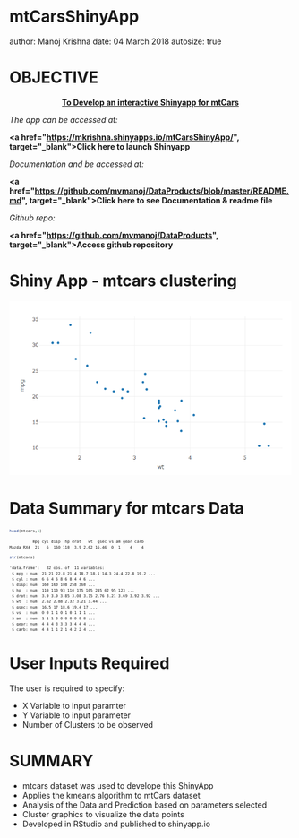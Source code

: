 mtCarsShinyApp
========================================================
author: Manoj Krishna
date: 04 March 2018
autosize: true

OBJECTIVE
========================================================

<u><center>**To Develop an interactive Shinyapp for mtCars**</center></u>

*The app can be accessed at:*

<b><a href="https://mkrishna.shinyapps.io/mtCarsShinyApp/", target="_blank">Click here to launch Shinyapp<br> </a></b>

*Documentation and be accessed at:*

<b><a href="https://github.com/mvmanoj/DataProducts/blob/master/README.md", target="_blank">Click here to see Documentation & readme file<br> </a></b>

*Github repo:*

<b><a href="https://github.com/mvmanoj/DataProducts", target="_blank">Access github repository<br> </a></b>

Shiny App - mtcars clustering
========================================================

![RPlot](https://github.com/mvmanoj/DataProducts/blob/master/Rplot.png)

Data Summary for mtcars Data
=============================
<small><small><small>

```r
head(mtcars,1)
```

```
          mpg cyl disp  hp drat   wt  qsec vs am gear carb
Mazda RX4  21   6  160 110  3.9 2.62 16.46  0  1    4    4
```

```r
str(mtcars)
```

```
'data.frame':	32 obs. of  11 variables:
 $ mpg : num  21 21 22.8 21.4 18.7 18.1 14.3 24.4 22.8 19.2 ...
 $ cyl : num  6 6 4 6 8 6 8 4 4 6 ...
 $ disp: num  160 160 108 258 360 ...
 $ hp  : num  110 110 93 110 175 105 245 62 95 123 ...
 $ drat: num  3.9 3.9 3.85 3.08 3.15 2.76 3.21 3.69 3.92 3.92 ...
 $ wt  : num  2.62 2.88 2.32 3.21 3.44 ...
 $ qsec: num  16.5 17 18.6 19.4 17 ...
 $ vs  : num  0 0 1 1 0 1 0 1 1 1 ...
 $ am  : num  1 1 1 0 0 0 0 0 0 0 ...
 $ gear: num  4 4 4 3 3 3 3 4 4 4 ...
 $ carb: num  4 4 1 1 2 1 4 2 2 4 ...
```
</small></small></small>


User Inputs Required
========================================================
The user is required to specify:

- X Variable to input paramter
- Y Variable to input parameter
- Number of Clusters to be observed


SUMMARY
==============

- mtcars dataset was used to develope this ShinyApp
- Applies the kmeans algorithm to mtCars dataset
- Analysis of the Data and Prediction based on parameters selected
- Cluster graphics to visualize the data points
- Developed in RStudio and published to shinyapp.io


